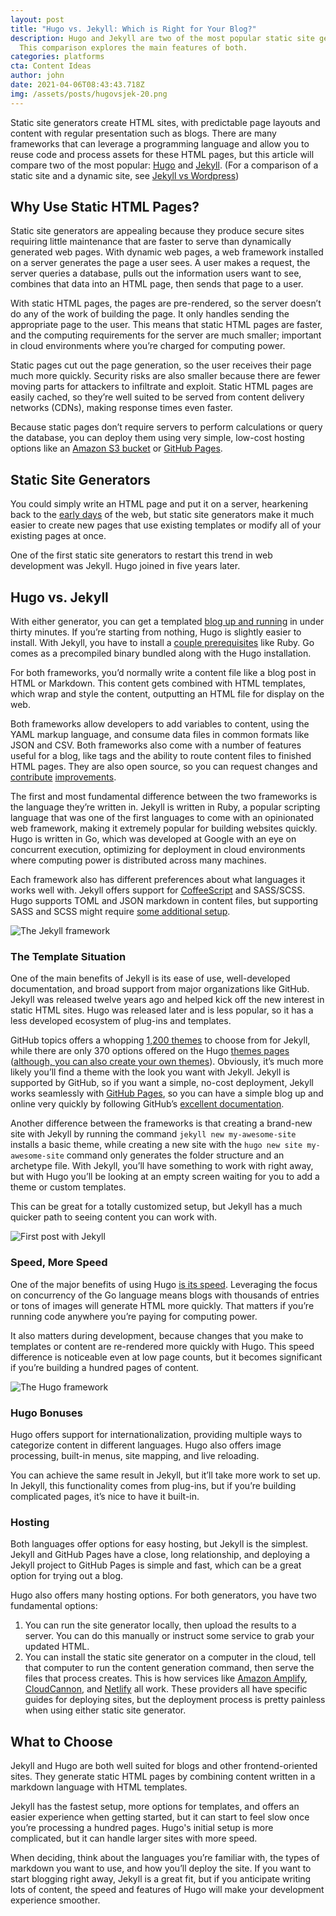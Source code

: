 ```yaml
---
layout: post
title: "Hugo vs. Jekyll: Which is Right for Your Blog?"
description: Hugo and Jekyll are two of the most popular static site generators.
  This comparison explores the main features of both.
categories: platforms
cta: Content Ideas
author: john
date: 2021-04-06T08:43:43.718Z
img: /assets/posts/hugovsjek-20.png
---
```

Static site generators create HTML sites, with predictable page layouts and content with regular presentation such as blogs. There are many frameworks that can leverage a programming language and allow you to reuse code and process assets for these HTML pages, but this article will compare two of the most popular: [Hugo](https://gohugo.io/) and [Jekyll](https://jekyllrb.com/). (For a comparison of a static site and a dynamic site, see [Jekyll vs Wordpress](https://draft.dev/learn/jekyll-vs-wordpress))

## Why Use Static HTML Pages?

Static site generators are appealing because they produce secure sites requiring little maintenance that are faster to serve than dynamically generated web pages. With dynamic web pages, a web framework installed on a server generates the page a user sees. A user makes a request, the server queries a database, pulls out the information users want to see, combines that data into an HTML page, then sends that page to a user. 

With static HTML pages, the pages are pre-rendered, so the server doesn’t do any of the work of building the page. It only handles sending the appropriate page to the user. This means that static HTML pages are faster, and the computing requirements for the server are much smaller; important in cloud environments where you’re charged for computing power.

Static pages cut out the page generation, so the user receives their page much more quickly. Security risks are also smaller because there are fewer moving parts for attackers to infiltrate and exploit. Static HTML pages are easily cached, so they’re well suited to be served from content delivery networks (CDNs), making response times even faster.

Because static pages don’t require servers to perform calculations or query the database, you can deploy them using very simple, low-cost hosting options like an [Amazon S3 bucket](https://docs.aws.amazon.com/AmazonS3/latest/userguide/HostingWebsiteOnS3Setup.html) or [GitHub Pages](https://pages.github.com/).

<!-- signup -->

## Static Site Generators

You could simply write an HTML page and put it on a server, hearkening back to the [early days](http://info.cern.ch/hypertext/WWW/TheProject.html) of the web, but static site generators make it much easier to create new pages that use existing templates or modify all of your existing pages at once.

One of the first static site generators to restart this trend in web development was Jekyll. Hugo joined in five years later.

## Hugo vs. Jekyll

With either generator, you can get a templated [blog up and running](https://draft.dev/learn/startup-blogging-platforms) in under thirty minutes. If you’re starting from nothing, Hugo is slightly easier to install. With Jekyll, you have to install a [couple prerequisites](https://jekyllrb.com/docs/installation/#requirements) like Ruby. Go comes as a precompiled binary bundled along with the Hugo installation.

For both frameworks, you’d normally write a content file like a blog post in HTML or Markdown. This content gets combined with HTML templates, which wrap and style the content, outputting an HTML file for display on the web.

Both frameworks allow developers to add variables to content, using the YAML markup language, and consume data files in common formats like JSON and CSV. Both frameworks also come with a number of features useful for a blog, like tags and the ability to route content files to finished HTML pages. They are also open source, so you can request changes and [contribute](https://jekyllrb.com/docs/contributing/) [improvements](https://gohugo.io/contribute/development/).

The first and most fundamental difference between the two frameworks is the language they’re written in. Jekyll is written in Ruby, a popular scripting language that was one of the first languages to come with an opinionated web framework, making it extremely popular for building websites quickly. Hugo is written in Go, which was developed at Google with an eye on concurrent execution, optimizing for deployment in cloud environments where computing power is distributed across many machines. 

Each framework also has different preferences about what languages it works well with. Jekyll offers support for [CoffeeScript](http://coffeescript.org/) and SASS/SCSS. Hugo supports TOML and JSON markdown in content files, but supporting SASS and SCSS might require [some additional setup](https://gohugo.io/troubleshooting/faq/#i-get-tocss--this-feature-is-not-available-in-your-current-hugo-version).  

![The Jekyll framework](https://imgur.com/DsSqC7u.png)

### The Template Situation

One of the main benefits of Jekyll is its ease of use, well-developed documentation, and broad support from major organizations like GitHub. Jekyll was released twelve years ago and helped kick off the new interest in static HTML sites. Hugo was released later and is less popular, so it has a less developed ecosystem of plug-ins and templates.

GitHub topics offers a whopping [1,200 themes](https://github.com/topics/jekyll-theme) to choose from for Jekyll, while there are only 370 options offered on the Hugo [themes pages](https://themes.gohugo.io/) ([although, you can also create your own themes](/learn/creating-hugo-themes)). Obviously, it’s much more likely you’ll find a theme with the look you want with Jekyll. Jekyll is supported by GitHub, so if you want a simple, no-cost deployment, Jekyll works seamlessly with [GitHub Pages](https://pages.github.com/), so you can have a simple blog up and online very quickly by following GitHub’s [excellent documentation](https://docs.github.com/en/github/working-with-github-pages/setting-up-a-github-pages-site-with-jekyll).

Another difference between the frameworks is that creating a brand-new site with Jekyll by running the command `jekyll new my-awesome-site` installs a basic theme, while creating a new site with the `hugo new site my-awesome-site` command only generates the folder structure and an archetype file. With Jekyll, you’ll have something to work with right away, but with Hugo you’ll be looking at an empty screen waiting for you to add a theme or custom templates.

This can be great for a totally customized setup, but Jekyll has a much quicker path to seeing content you can work with.

![First post with Jekyll](https://imgur.com/V8eJrtu.png)

### Speed, More Speed

One of the major benefits of using Hugo [is its speed](https://forestry.io/blog/hugo-vs-jekyll-benchmark/). Leveraging the focus on concurrency of the Go language means blogs with thousands of entries or tons of images will generate HTML more quickly. That matters if you’re running code anywhere you’re paying for computing power.

It also matters during development, because changes that you make to templates or content are re-rendered more quickly with Hugo. This speed difference is noticeable even at low page counts, but it becomes significant if you’re building a hundred pages of content.

![The Hugo framework](https://imgur.com/3OihlRh.png)

### Hugo Bonuses
Hugo offers support for internationalization, providing multiple ways to categorize content in different languages. Hugo also offers image processing, built-in menus, site mapping, and live reloading.

You can achieve the same result in Jekyll, but it’ll take more work to set up. In Jekyll, this functionality comes from plug-ins, but if you’re building complicated pages, it’s nice to have it built-in.

### Hosting

Both languages offer options for easy hosting, but Jekyll is the simplest. Jekyll and GitHub Pages have a close, long relationship, and deploying a Jekyll project to GitHub Pages is simple and fast, which can be a great option for trying out a blog.

Hugo also offers many hosting options. For both generators, you have two fundamental options:

1. You can run the site generator locally, then upload the results to a server. You can do this manually or instruct some service to grab your updated HTML.
2. You can install the static site generator on a computer in the cloud, tell that computer to run the content generation command, then serve the files that process creates. This is how services like [Amazon Amplify](https://aws.amazon.com/amplify/hosting/), [CloudCannon](https://cloudcannon.com/), and [Netlify](https://www.netlify.com/) all work. These providers all have specific guides for deploying sites, but the deployment process is pretty painless when using either static site generator.

## What to Choose

Jekyll and Hugo are both well suited for blogs and other frontend-oriented sites. They generate static HTML pages by combining content written in a markdown language with HTML templates.  

Jekyll has the fastest setup, more options for templates, and offers an easier experience when getting started, but it can start to feel slow once you’re processing a hundred pages. Hugo's initial setup is more complicated, but it can handle larger sites with more speed.

When deciding, think about the languages you’re familiar with, the types of markdown you want to use, and how you’ll deploy the site. If you want to start blogging right away, Jekyll is a great fit, but if you anticipate writing lots of content, the speed and features of Hugo will make your development experience smoother.
